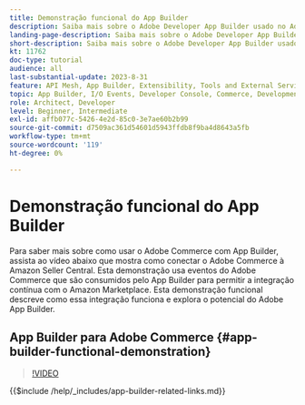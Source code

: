 ```yaml
---
title: Demonstração funcional do App Builder
description: Saiba mais sobre o Adobe Developer App Builder usado no Adobe Commerce com uma demonstração técnica
landing-page-description: Saiba mais sobre o Adobe Developer App Builder usado no Adobe Commerce com uma demonstração técnica
short-description: Saiba mais sobre o Adobe Developer App Builder usado no Adobe Commerce com uma demonstração técnica
kt: 11762
doc-type: tutorial
audience: all
last-substantial-update: 2023-8-31
feature: API Mesh, App Builder, Extensibility, Tools and External Services, Backend Development
topic: App Builder, I/O Events, Developer Console, Commerce, Development, Integrations
role: Architect, Developer
level: Beginner, Intermediate
exl-id: affb077c-5426-4e2d-85c0-3e7ae60b2b99
source-git-commit: d7509ac361d54601d5943ffdb8f9ba4d8643a5fb
workflow-type: tm+mt
source-wordcount: '119'
ht-degree: 0%

---
```


# Demonstração funcional do App Builder

Para saber mais sobre como usar o Adobe Commerce com App Builder, assista ao vídeo abaixo que mostra como conectar o Adobe Commerce à Amazon Seller Central. Esta demonstração usa eventos do Adobe Commerce que são consumidos pelo App Builder para permitir a integração contínua com o Amazon Marketplace. Esta demonstração funcional descreve como essa integração funciona e explora o potencial do Adobe App Builder.

## App Builder para Adobe Commerce {#app-builder-functional-demonstration}

>[!VIDEO](https://video.tv.adobe.com/v/3413502?learn=on)

{{$include /help/_includes/app-builder-related-links.md}}

